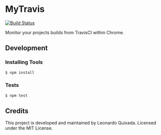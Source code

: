 # MyTravis
[![Build Status](https://travis-ci.org/lquixada/my-travis.png?branch=master)](https://travis-ci.org/lquixada/my-travis)

Monitor your projects builds from TravisCI within Chrome.

## Development

### Installing Tools

```bash
$ npm install
```

### Tests

```bash
$ npm test
```

## Credits

This project is developed and maintained by Leonardo Quixada.
Licensed under the MIT License.
